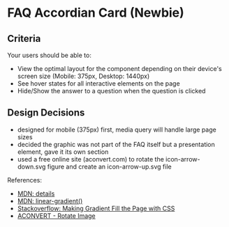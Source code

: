 # FAQ Accordian Card (Newbie)

## Criteria

Your users should be able to:

- View the optimal layout for the component depending on their device's screen
  size (Mobile: 375px, Desktop: 1440px)
- See hover states for all interactive elements on the page
- Hide/Show the answer to a question when the question is clicked

## Design Decisions

- designed for mobile (375px) first, media query will handle large page sizes
- decided the graphic was not part of the FAQ itself but a presentation element,
  gave it its own section
- used a free online site (aconvert.com) to rotate the icon-arrow-down.svg
  figure and create an icon-arrow-up.svg file

References:

- [MDN: details](https://developer.mozilla.org/en-US/docs/Web/HTML/Element/details)
- [MDN: linear-gradient()](<https://developer.mozilla.org/en-US/docs/Web/CSS/linear-gradient()>)
- [Stackoverflow: Making Gradient Fill the Page with CSS](https://stackoverflow.com/questions/16841323/making-gradient-background-fill-page-with-css)
- [ACONVERT - Rotate Image](https://www.aconvert.com/image/rotate/#)
